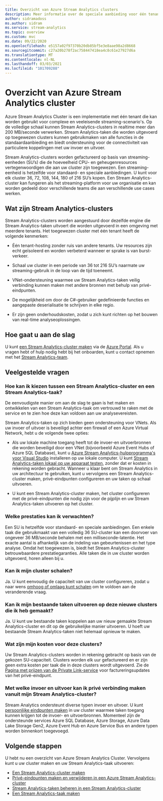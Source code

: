 ```yaml
---
title: Overzicht van Azure Stream Analytics clusters
description: Meer informatie over de speciale aanbieding voor één tenant van Stream Analytics Cluster.
author: sidramadoss
ms.author: sidram
ms.service: stream-analytics
ms.topic: overview
ms.custom: mvc
ms.date: 09/22/2020
ms.openlocfilehash: e5157a02f97370b20db85bf5e3e8aae98a2d8668
ms.sourcegitcommit: c27a20b278f2ac758447418ea4c8c61e27927d6a
ms.translationtype: MT
ms.contentlocale: nl-NL
ms.lasthandoff: 03/03/2021
ms.locfileid: "101709288"
---
```

# <a name="overview-of-azure-stream-analytics-cluster"></a>Overzicht van Azure Stream Analytics cluster

Azure Stream Analytics Cluster is een implementatie met één tenant die kan worden gebruikt voor complexe en veeleisende streaming-scenario's. Op de volledige schaal kunnen Stream Analytics-clusters in realtime meer dan 200 MB/seconde verwerken. Stream Analytics-taken die worden uitgevoerd op toegewezen clusters kunnen gebruikmaken van alle functies in de standaardaanbieding en biedt ondersteuning voor de connectiviteit van particuliere koppelingen met uw invoer en uitvoer.

Stream Analytics-clusters worden gefactureerd op basis van streaming-eenheden (SU’s) die de hoeveelheid CPU- en geheugenresources vertegenwoordigen die aan uw cluster zijn toegewezen. Een streaming-eenheid is hetzelfde voor standaard- en speciale aanbiedingen. U kunt voor elk cluster 36, 72, 108, 144, 180 of 216 SU’s kopen. Een Stream Analytics-cluster kan fungeren als het streaming-platform voor uw organisatie en kan worden gedeeld door verschillende teams die aan verschillende use cases werken.

## <a name="what-are-stream-analytics-clusters"></a>Wat zijn Stream Analytics-clusters

Stream Analytics-clusters worden aangestuurd door dezelfde engine die Stream Analytics-taken uitvoert die worden uitgevoerd in een omgeving met meerdere tenants. Het toegewezen cluster met één tenant heeft de volgende kenmerken:

* Één tenant-hosting zonder ruis van andere tenants. Uw resources zijn echt geïsoleerd en worden verbeterd wanneer er sprake is van burst-verkeer.

* Schaal uw cluster in een periode van 36 tot 216 SU’s naarmate uw streaming-gebruik in de loop van de tijd toeneemt.

* VNet-ondersteuning waarmee uw Stream Analytics-taken veilig verbinding kunnen maken met andere bronnen met behulp van privé-eindpunten.

* De mogelijkheid om door de C#-gebruiker gedefinieerde functies en aangepaste deserialisatie te schrijven in elke regio.

* Er zijn geen onderhoudskosten, zodat u zich kunt richten op het bouwen van real-time analyseoplossingen.

## <a name="how-to-get-started"></a>Hoe gaat u aan de slag

U kunt [een Stream Analytics-cluster maken](create-cluster.md) via de [Azure Portal](https://aka.ms/asaclustercreateportal). Als u vragen hebt of hulp nodig hebt bij het onboarden, kunt u contact opnemen met het [Stream Analytics-team](mailto:askasa@microsoft.com).

## <a name="frequently-asked-questions"></a>Veelgestelde vragen

### <a name="how-do-i-choose-between-a-stream-analytics-cluster-and-a-stream-analytics-job"></a>Hoe kan ik kiezen tussen een Stream Analytics-cluster en een Stream Analytics-taak?

De eenvoudigste manier om aan de slag te gaan is het maken en ontwikkelen van een Stream Analytics-taak om vertrouwd te raken met de service en te zien hoe deze kan voldoen aan uw analysevereisten.

Stream Analytics-taken op zich bieden geen ondersteuning voor VNets. Als uw invoer of uitvoer is beveiligd achter een firewall of een Azure Virtual Network, hebt u de volgende twee opties:

* Als uw lokale machine toegang heeft tot de invoer-en uitvoerbronnen die worden beveiligd door een VNet (bijvoorbeeld Azure Event Hubs of Azure SQL Database), kunt u [Azure Stream Analytics-hulpprogramma's voor Visual Studio](stream-analytics-tools-for-visual-studio-install.md) installeren op uw lokale computer. U kunt [Stream Analytics-taken lokaal op uw apparaat testen](stream-analytics-live-data-local-testing.md), zonder dat er kosten in rekening worden gebracht. Wanneer u klaar bent om Stream Analytics in uw architectuur te gebruiken, kunt u vervolgens een Stream Analytics-cluster maken, privé-eindpunten configureren en uw taken op schaal uitvoeren.

* U kunt een Stream Analytics-cluster maken, het cluster configureren met de privé-eindpunten die nodig zijn voor de pijplijn en uw Stream Analytics-taken uitvoeren op het cluster.

### <a name="what-performance-can-i-expect"></a>Welke prestaties kan ik verwachten?

Een SU is hetzelfde voor standaard- en speciale aanbiedingen. Een enkele taak die gebruikmaakt van een volledig 36 SU-cluster kan een doorvoer van ongeveer 36 MB/seconde behalen met een milliseconde-latentie. Het exacte aantal is afhankelijk van de indeling van gebeurtenissen en het type analyse. Omdat het toegewezen is, biedt het Stream Analytics-cluster betrouwbaardere prestatiegaranties. Alle taken die in uw cluster worden uitgevoerd, horen alleen bij u.

### <a name="can-i-scale-my-cluster"></a>Kan ik mijn cluster schalen?

Ja. U kunt eenvoudig de capaciteit van uw cluster configureren, zodat u naar wens [omhoog of omlaag kunt schalen](scale-cluster.md) om te voldoen aan de veranderende vraag.

### <a name="can-i-run-my-existing-jobs-on-these-new-clusters-ive-created"></a>Kan ik mijn bestaande taken uitvoeren op deze nieuwe clusters die ik heb gemaakt?

Ja. U kunt uw bestaande taken koppelen aan uw nieuw gemaakte Stream Analytics-cluster en dit op de gebruikelijke manier uitvoeren. U hoeft uw bestaande Stream Analytics-taken niet helemaal opnieuw te maken.

### <a name="how-much-will-these-clusters-cost-me"></a>Wat zijn mijn kosten voor deze clusters?

Uw Stream Analytics-clusters worden in rekening gebracht op basis van de gekozen SU-capaciteit. Clusters worden elk uur gefactureerd en er zijn geen extra kosten per taak die in deze clusters wordt uitgevoerd. Zie de [Pagina met prijzen van de Private Link-service](https://azure.microsoft.com/pricing/details/private-link/) voor factureringsupdates van het privé-eindpunt.

### <a name="which-inputs-and-outputs-can-i-privately-connect-to-from-my-stream-analytics-cluster"></a>Met welke invoer en uitvoer kan ik privé verbinding maken vanuit mijn Stream Analytics-cluster?

Stream Analytics ondersteunt diverse typen invoer en uitvoer. U kunt [persoonlijke eindpunten maken](private-endpoints.md) in uw cluster waarmee taken toegang kunnen krijgen tot de invoer- en uitvoerbronnen. Momenteel zijn de ondersteunde services Azure SQL Database, Azure Storage, Azure Data Lake Storage Gen2, Azure Event Hub en Azure Service Bus en andere typen worden binnenkort toegevoegd. 

## <a name="next-steps"></a>Volgende stappen

U hebt nu een overzicht van Azure Stream Analytics Cluster. Vervolgens kunt u uw cluster maken en uw Stream Analytics-taak uitvoeren: 

* [Een Stream Analytics-cluster maken](create-cluster.md)
* [Privé-eindpunten maken en verwijderen in een Azure Stream Analytics-cluster](private-endpoints.md)
* [Stream Analytics-taken beheren in een Stream Analytics-cluster](manage-jobs-cluster.md)
* [Een Stream Analytics-taak maken](stream-analytics-quick-create-portal.md)
